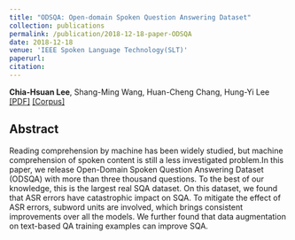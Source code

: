 ```yaml
---
title: "ODSQA: Open-domain Spoken Question Answering Dataset"
collection: publications
permalink: /publication/2018-12-18-paper-ODSQA
date: 2018-12-18
venue: 'IEEE Spoken Language Technology(SLT)'
paperurl: 
citation:
---
```

**Chia-Hsuan Lee**, Shang-Ming Wang, Huan-Cheng Chang, Hung-Yi Lee [[PDF]](https://arxiv.org/pdf/1808.02280.pdf) [[Corpus]](https://github.com/chiahsuan156/ODSQA)


## Abstract
Reading comprehension by machine has been widely studied, but machine comprehension of spoken content is still a less investigated problem.In this paper, we release Open-Domain Spoken Question Answering Dataset (ODSQA) with more than three thousand questions. To the best of our knowledge, this is the largest real SQA dataset. On this dataset, we found that ASR errors have catastrophic impact on SQA. To mitigate the effect of ASR errors, subword units are involved, which brings consistent improvements over all the models. We further found that data augmentation on text-based QA training examples can improve SQA.
